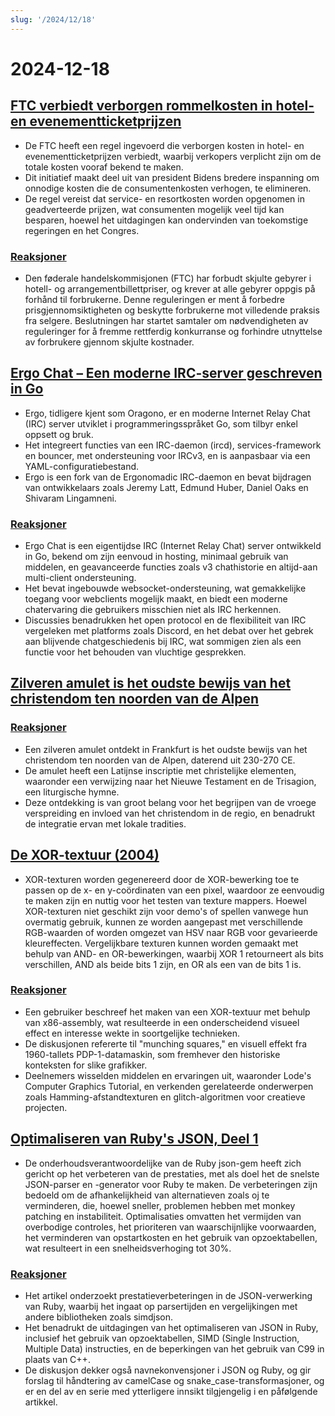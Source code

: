 ```yaml
---
slug: '/2024/12/18'
---
```


# 2024-12-18

## [FTC verbiedt verborgen rommelkosten in hotel- en evenementticketprijzen](https://www.cnbc.com/2024/12/17/ftc-bans-hidden-junk-fees-in-hotel-event-ticket-prices-.html)

- De FTC heeft een regel ingevoerd die verborgen kosten in hotel- en evenementticketprijzen verbiedt, waarbij verkopers verplicht zijn om de totale kosten vooraf bekend te maken.
- Dit initiatief maakt deel uit van president Bidens bredere inspanning om onnodige kosten die de consumentenkosten verhogen, te elimineren.
- De regel vereist dat service- en resortkosten worden opgenomen in geadverteerde prijzen, wat consumenten mogelijk veel tijd kan besparen, hoewel het uitdagingen kan ondervinden van toekomstige regeringen en het Congres.

### [Reaksjoner](https://news.ycombinator.com/item?id=42445037)

- Den føderale handelskommisjonen (FTC) har forbudt skjulte gebyrer i hotell- og arrangementbillettpriser, og krever at alle gebyrer oppgis på forhånd til forbrukerne. Denne reguleringen er ment å forbedre prisgjennomsiktigheten og beskytte forbrukerne mot villedende praksis fra selgere. Beslutningen har startet samtaler om nødvendigheten av reguleringer for å fremme rettferdig konkurranse og forhindre utnyttelse av forbrukere gjennom skjulte kostnader.

## [Ergo Chat – Een moderne IRC-server geschreven in Go](https://github.com/ergochat/ergo)

- Ergo, tidligere kjent som Oragono, er en moderne Internet Relay Chat (IRC) server utviklet i programmeringsspråket Go, som tilbyr enkel oppsett og bruk.
- Het integreert functies van een IRC-daemon (ircd), services-framework en bouncer, met ondersteuning voor IRCv3, en is aanpasbaar via een YAML-configuratiebestand.
- Ergo is een fork van de Ergonomadic IRC-daemon en bevat bijdragen van ontwikkelaars zoals Jeremy Latt, Edmund Huber, Daniel Oaks en Shivaram Lingamneni.

### [Reaksjoner](https://news.ycombinator.com/item?id=42447071)

- Ergo Chat is een eigentijdse IRC (Internet Relay Chat) server ontwikkeld in Go, bekend om zijn eenvoud in hosting, minimaal gebruik van middelen, en geavanceerde functies zoals v3 chathistorie en altijd-aan multi-client ondersteuning.
- Het bevat ingebouwde websocket-ondersteuning, wat gemakkelijke toegang voor webclients mogelijk maakt, en biedt een moderne chatervaring die gebruikers misschien niet als IRC herkennen.
- Discussies benadrukken het open protocol en de flexibiliteit van IRC vergeleken met platforms zoals Discord, en het debat over het gebrek aan blijvende chatgeschiedenis bij IRC, wat sommigen zien als een functie voor het behouden van vluchtige gesprekken.

## [Zilveren amulet is het oudste bewijs van het christendom ten noorden van de Alpen](https://archaeologymag.com/2024/12/oldest-evidence-of-christianity-north-of-the-alps/)

### [Reaksjoner](https://news.ycombinator.com/item?id=42448939)

- Een zilveren amulet ontdekt in Frankfurt is het oudste bewijs van het christendom ten noorden van de Alpen, daterend uit 230-270 CE.
- De amulet heeft een Latijnse inscriptie met christelijke elementen, waaronder een verwijzing naar het Nieuwe Testament en de Trisagion, een liturgische hymne.
- Deze ontdekking is van groot belang voor het begrijpen van de vroege verspreiding en invloed van het christendom in de regio, en benadrukt de integratie ervan met lokale tradities.

## [De XOR-textuur (2004)](https://lodev.org/cgtutor/xortexture.html)

- XOR-texturen worden gegenereerd door de XOR-bewerking toe te passen op de x- en y-coördinaten van een pixel, waardoor ze eenvoudig te maken zijn en nuttig voor het testen van texture mappers. Hoewel XOR-texturen niet geschikt zijn voor demo's of spellen vanwege hun overmatig gebruik, kunnen ze worden aangepast met verschillende RGB-waarden of worden omgezet van HSV naar RGB voor gevarieerde kleureffecten. Vergelijkbare texturen kunnen worden gemaakt met behulp van AND- en OR-bewerkingen, waarbij XOR 1 retourneert als bits verschillen, AND als beide bits 1 zijn, en OR als een van de bits 1 is.

### [Reaksjoner](https://news.ycombinator.com/item?id=42447053)

- Een gebruiker beschreef het maken van een XOR-textuur met behulp van x86-assembly, wat resulteerde in een onderscheidend visueel effect en interesse wekte in soortgelijke technieken.
- De diskusjonen refererte til "munching squares," en visuell effekt fra 1960-tallets PDP-1-datamaskin, som fremhever den historiske konteksten for slike grafikker.
- Deelnemers wisselden middelen en ervaringen uit, waaronder Lode's Computer Graphics Tutorial, en verkenden gerelateerde onderwerpen zoals Hamming-afstandtexturen en glitch-algoritmen voor creatieve projecten.

## [Optimaliseren van Ruby's JSON, Deel 1](https://byroot.github.io/ruby/json/2024/12/15/optimizing-ruby-json-part-1.html)

- De onderhoudsverantwoordelijke van de Ruby json-gem heeft zich gericht op het verbeteren van de prestaties, met als doel het de snelste JSON-parser en -generator voor Ruby te maken. De verbeteringen zijn bedoeld om de afhankelijkheid van alternatieven zoals oj te verminderen, die, hoewel sneller, problemen hebben met monkey patching en instabiliteit. Optimalisaties omvatten het vermijden van overbodige controles, het prioriteren van waarschijnlijke voorwaarden, het verminderen van opstartkosten en het gebruik van opzoektabellen, wat resulteert in een snelheidsverhoging tot 30%.

### [Reaksjoner](https://news.ycombinator.com/item?id=42446846)

- Het artikel onderzoekt prestatieverbeteringen in de JSON-verwerking van Ruby, waarbij het ingaat op parsertijden en vergelijkingen met andere bibliotheken zoals simdjson.
- Het benadrukt de uitdagingen van het optimaliseren van JSON in Ruby, inclusief het gebruik van opzoektabellen, SIMD (Single Instruction, Multiple Data) instructies, en de beperkingen van het gebruik van C99 in plaats van C++.
- De diskusjon dekker også navnekonvensjoner i JSON og Ruby, og gir forslag til håndtering av camelCase og snake_case-transformasjoner, og er en del av en serie med ytterligere innsikt tilgjengelig i en påfølgende artikkel.

<head>
  <meta property="og:title" content="FTC verbiedt verborgen rommelkosten in hotel- en evenementticketprijzen" />
  <meta property="og:type" content="website" />
  <meta property="og:image" content="https://og.cho.sh/api/og/?title=FTC%20verbiedt%20verborgen%20rommelkosten%20in%20hotel-%20en%20evenementticketprijzen&subheading=onsdag%2018.%20desember%202024%3A%20Sammendrag%20av%20Hacker%20News" />
</head>
